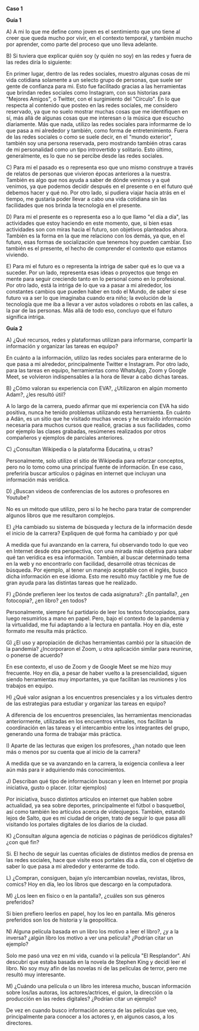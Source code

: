 ﻿**Caso 1**  

**Guía 1**

A) A mi lo que me define como joven es el sentimiento que uno tiene al creer que queda mucho por vivir, en el contexto temporal, y también mucho por aprender, como parte del proceso que uno lleva adelante. 

B) Si tuviera que explicar quién soy (y quién no soy) en las redes y fuera de las redes diría lo siguiente: 

En primer lugar, dentro de las redes sociales, muestro algunas cosas de mi vida cotidiana solamente a un selecto grupo de personas, que suele ser gente de confianza para mi. Esto fue facilitado gracias a las herramientas que brindan redes sociales como Instagram, con sus historias para "Mejores Amigos", o Twitter, con el surgimiento del "Círculo". En lo que respecta al contenido que posteo en las redes sociales, me considero reservado, ya que no suelo mostrar muchas cosas que me identifiquen en sí, más allá de algunas cosas que me interesan o la música que escucho diariamente. Más que nada, utilizo las redes sociales para informarme de lo que pasa a mi alrededor y también, como forma de entretenimiento. Fuera de las redes sociales o como se suele decir, en el "mundo exterior", también soy una persona reservada, pero mostrando también otras caras de mi personalidad como un tipo introvertido y solitario. Esto último, generalmente, es lo que no se percibe desde las redes sociales. 

C) Para mi el pasado es o representa eso que uno mismo construye a través de relatos de personas que vivieron épocas anteriores a la nuestra. También es algo que nos ayuda a saber de dónde venimos y a qué venimos, ya que podemos decidir después en el presente o en el futuro qué debemos hacer y qué no. Por otro lado, si pudiera viajar hacia atrás en el tiempo, me gustaría poder llevar a cabo una vida cotidiana sin las facilidades que nos brinda la tecnología en el presente. 

D) Para mi el presente es o representa eso a lo que llamo "el día a día", las actividades que estoy haciendo en este momento, que, si bien esas actividades son con miras hacia el futuro, son objetivos planteados ahora. También es la forma en la que me relaciono con los demás, ya que, en el futuro, esas formas de socialización que tenemos hoy pueden cambiar. Eso también es el presente, el hecho de comprender el contexto que estamos viviendo. 

E) Para mi el futuro es o representa la intriga de saber qué es lo que va a suceder. Por un lado, representa esas ideas o proyectos que tengo en mente para seguir creciendo tanto en lo personal como en lo profesional. Por otro lado, está la intriga de lo que va a pasar a mi alrededor, los constantes cambios que pueden haber en todo el Mundo, de saber si ese futuro va a ser lo que imaginaba cuando era niño; la evolución de la tecnología que me iba a llevar a ver autos voladores o robots en las calles, a la par de las personas. Más allá de todo eso, concluyo que el futuro significa intriga. 

**Guía 2**

A) ¿Qué recursos, redes y plataformas utilizan para informarse, compartir la información y organizar las tareas en equipo? 

En cuánto a la información, utilizo las redes sociales para enterarme de lo que pasa a mi alrededor, principalmente Twitter e Instagram. Por otro lado, para las tareas en equipo, herramientas como WhatsApp, Zoom y Google Meet, se volvieron indispensables a la hora de llevar a cabo dichas tareas. 

B) ¿Cómo valoran su experiencia con EVA?, ¿Utilizaron en algún momento Adam?, ¿les resultó útil? 

A lo largo de la carrera, puedo afirmar que mi experiencia con EVA ha sido positiva, nunca he tenido problemas utilizando esta herramienta. En cuánto a Adán, es un sitio que he visitado muchas veces y he extraído información necesaria para muchos cursos que realicé, gracias a sus facilidades, como por ejemplo las clases grabadas, resúmenes realizados por otros compañeros y ejemplos de parciales anteriores. 

C) ¿Consultan Wikipedia o la plataforma Educatina, u otras? 

Personalmente, solo utilizo el sitio de Wikipedia para reforzar conceptos, pero no lo tomo como una principal fuente de información. En ese caso, preferiría buscar artículos o páginas en internet que incluyan una información más verídica. 

D) ¿Buscan videos de conferencias de los autores o profesores en Youtube? 

No es un método que utilizo, pero si lo he hecho para tratar de comprender algunos libros que me resultaron complejos. 

E) ¿Ha cambiado su sistema de búsqueda y lectura de la información desde el inicio de la carrera? Expliquen de qué forma ha cambiado y por qué 

A medida que fui avanzando en la carrera, fui observando todo lo que veo en Internet desde otra perspectiva, con una mirada más objetiva para saber qué tan verídica es esa información. También, al buscar determinado tema en la web y no encontrarlo con facilidad, desarrollé otras técnicas de búsqueda. Por ejemplo, al tener un manejo aceptable con el inglés, busco dicha información en ese idioma. Esto me resultó muy factible y me fue de gran ayuda para las distintas tareas que he realizado.

F) ¿Dónde prefieren leer los textos de cada asignatura?: ¿En pantalla?, ¿en fotocopia?, ¿en libro? ¿en todos? 

Personalmente, siempre fui partidario de leer los textos fotocopiados, para luego resumirlos a mano en papel. Pero, bajo el contexto de la pandemia y la virtualidad, me fui adaptando a la lectura en pantalla. Hoy en día, este formato me resulta más práctico. 

G) ¿El uso y apropiación de dichas herramientas cambió por la situación de la pandemia? ¿Incorporaron el Zoom, u otra aplicación similar para reunirse, o ponerse de acuerdo? 

En ese contexto, el uso de Zoom y de Google Meet se me hizo muy frecuente. Hoy en día, a pesar de haber vuelto a la presencialidad, siguen siendo herramientas muy importantes, ya que facilitan las reuniones y los trabajos en equipo. 

H) ¿Qué valor asignan a los encuentros presenciales y a los virtuales dentro de las estrategias para estudiar y organizar las tareas en equipo? 

A diferencia de los encuentros presenciales, las herramientas mencionadas anteriormente, utilizadas en los encuentros virtuales, nos facilitan la coordinación en las tareas y el intercambio entre los integrantes del grupo, generando una forma de trabajar más práctica. 

I) Aparte de las lecturas que exigen los profesores, ¿han notado que leen más o menos por su cuenta que al inicio de la carrera? 

A medida que se va avanzando en la carrera, la exigencia conlleva a leer aún más para ir adquiriendo más conocimientos. 

J) Describan qué tipo de información buscan y leen en Internet por propia iniciativa, gusto o placer. (citar ejemplos) 

Por iniciativa, busco distintos artículos en internet que hablen sobre actualidad, ya sea sobre deportes, principalmente el fútbol o basquetbol, así como también leo artículos acerca de videojuegos. También, estando lejos de Salto, que es mi ciudad de origen, trato de seguir lo que pasa allí visitando los portales digitales de los diarios de la ciudad.

K) ¿Consultan alguna agencia de noticias o páginas de periódicos digitales? ¿con qué fin? 

Si. El hecho de seguir las cuentas oficiales de distintos medios de prensa en las redes sociales, hace que visite esos portales día a día, con el objetivo de saber lo que pasa a mi alrededor y enterarme de todo. 

L) ¿Compran, consiguen, bajan y/o intercambian novelas, revistas, libros, comics? Hoy en día, leo los libros que descargo en la computadora. 

M) ¿Los leen en físico o en la pantalla?, ¿cuáles son sus géneros preferidos? 

Si bien prefiero leerlos en papel, hoy los leo en pantalla. Mis géneros preferidos son los de historia y la geopolítica. 

N) Alguna película basada en un libro los motivo a leer el libro?, ¿y a la inversa? ¿algún libro los motivo a ver una película? ¿Podrían citar un ejemplo? 

Solo me pasó una vez en mi vida, cuando vi la película "El Resplandor". Ahí descubrí que estaba basada en la novela de Stephen King y decidí leer el libro. No soy muy afín de las novelas ni de las películas de terror, pero me resultó muy interesante. 

M) ¿Cuándo una película o un libro les interesa mucho, buscan información sobre los/las autoras, los actores/actrices, el guion, la dirección o la producción en las redes digitales? ¿Podrían citar un ejemplo? 

De vez en cuando busco información acerca de las películas que veo, principalmente para conocer a los actores y, en algunos casos, a los directores.

